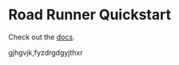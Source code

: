 # Road Runner Quickstart

Check out the [docs](https://rr.brott.dev/docs/v1-0/tuning/).

gjhgvjk,fyzdrgdgyjthxr
